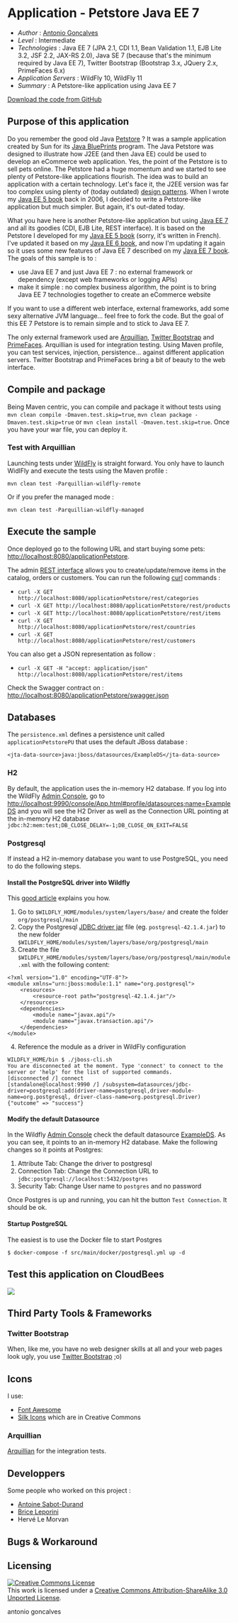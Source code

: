 # Application - Petstore Java EE 7


* *Author* : [Antonio Goncalves](http://www.antoniogoncalves.org)
* *Level* : Intermediate
* *Technologies* : Java EE 7 (JPA 2.1, CDI 1.1, Bean Validation 1.1, EJB Lite 3.2, JSF 2.2, JAX-RS 2.0), Java SE 7 (because that's the minimum required by Java EE 7), Twitter Bootstrap (Bootstrap 3.x, JQuery 2.x, PrimeFaces 6.x)
* *Application Servers* : WildFly 10, WildFly 11
* *Summary* : A Petstore-like application using Java EE 7

[Download the code from GitHub](https://github.com/agoncal/agoncal-application-petstore-ee7)

## Purpose of this application

Do you remember the good old Java [Petstore](http://java.sun.com/developer/releases/petstore/) ? It was a sample application created by Sun for its [Java BluePrints](http://www.oracle.com/technetwork/java/javaee/blueprints/index.html) program. The Java Petstore was designed to illustrate how J2EE (and then Java EE) could be used to develop an eCommerce web application. Yes, the point of the Petstore is to sell pets online. The Petstore had a huge momentum and we started to see plenty of Petstore-like applications flourish. The idea was to build an application with a certain technology. Let's face it, the J2EE version was far too complex using plenty of (today outdated) [design patterns](http://java.sun.com/blueprints/corej2eepatterns/). When I wrote my [Java EE 5 book](http://www.eyrolles.com/Informatique/Livre/java-ee5-9782212120387) back in 2006, I decided to write a Petstore-like application but much simpler. But again, it's out-dated today.

What you have here is another Petstore-like application but using [Java EE 7](http://jcp.org/en/jsr/detail?id=342) and all its goodies (CDI, EJB Lite, REST interface). It is based on the Petstore I developed for my [Java EE 5 book](http://www.eyrolles.com/Informatique/Livre/java-ee-5-9782212126587) (sorry, it's written in French). I've updated it based on my [Java EE 6 book](http://www.amazon.com/gp/product/143022889X/ref=as_li_qf_sp_asin_il_tl?ie=UTF8&camp=1789&creative=9325&creativeASIN=143022889X&linkCode=as2&tag=antgonblo-20), and now I'm updating it again so it uses some new features of Java EE 7 described on my [Java EE 7 book](http://www.amazon.com/gp/product/143024626X/ref=as_li_qf_sp_asin_il_tl?ie=UTF8&camp=1789&creative=9325&creativeASIN=143024626X&linkCode=as2&tag=antgonblo-20). The goals of this sample is to :

* use Java EE 7 and just Java EE 7 : no external framework or dependency (except web frameworks or logging APIs)
* make it simple : no complex business algorithm, the point is to bring Java EE 7 technologies together to create an eCommerce website

If you want to use a different web interface, external frameworks, add some sexy alternative JVM language... feel free to fork the code. But the goal of this EE 7 Petstore is to remain simple and to stick to Java EE 7.

The only external framework used are [Arquillian](http://arquillian.org/), [Twitter Bootstrap](http://twitter.github.io/bootstrap/) and [PrimeFaces](http://www.primefaces.org/). Arquillian is used for integration testing. Using Maven profile, you can test services, injection, persistence... against different application servers. Twitter Bootstrap and PrimeFaces bring a bit of beauty to the web interface.

## Compile and package

Being Maven centric, you can compile and package it without tests using `mvn clean compile -Dmaven.test.skip=true`, `mvn clean package -Dmaven.test.skip=true` or `mvn clean install -Dmaven.test.skip=true`. Once you have your war file, you can deploy it.

### Test with Arquillian

Launching tests under [WildFly](http://www.wildfly.org/) is straight forward. You only have to launch WidlFly and execute the tests using the Maven profile :

    mvn clean test -Parquillian-wildfly-remote

Or if you prefer the managed mode :

    mvn clean test -Parquillian-wildfly-managed

## Execute the sample

Once deployed go to the following URL and start buying some pets: [http://localhost:8080/applicationPetstore](http://localhost:8080/applicationPetstore).

The admin [REST interface](http://localhost:8080/applicationPetstore/swagger.json) allows you to create/update/remove items in the catalog, orders or customers. You can run the following [curl](http://curl.haxx.se/) commands :

* `curl -X GET http://localhost:8080/applicationPetstore/rest/categories`
* `curl -X GET http://localhost:8080/applicationPetstore/rest/products`
* `curl -X GET http://localhost:8080/applicationPetstore/rest/items`
* `curl -X GET http://localhost:8080/applicationPetstore/rest/countries`
* `curl -X GET http://localhost:8080/applicationPetstore/rest/customers`

You can also get a JSON representation as follow :

* `curl -X GET -H "accept: application/json" http://localhost:8080/applicationPetstore/rest/items`

Check the Swagger contract on : [http://localhost:8080/applicationPetstore/swagger.json]()

## Databases

The `persistence.xml` defines a persistence unit called `applicationPetstorePU` that uses the default JBoss database :

```
<jta-data-source>java:jboss/datasources/ExampleDS</jta-data-source>
```

### H2
 
By default, the application uses the in-memory H2 database. If you log into the WildFly [Admin Console](http://localhost:9990/), go to [http://localhost:9990/console/App.html#profile/datasources;name=ExampleDS]() and you will see the H2 Driver as well as the Connection URL pointing at the in-memory H2 database `jdbc:h2:mem:test;DB_CLOSE_DELAY=-1;DB_CLOSE_ON_EXIT=FALSE`

### Postgresql

If instead a H2 in-memory database you want to use PostgreSQL, you need to do the following steps.

#### Install the PostgreSQL driver into Wildfly

This [good article](http://ralph.soika.com/wildfly-install-postgresql-jdbc-driver-as-a-module/) explains you how. 

1) Go to `$WILDFLY_HOME/modules/system/layers/base/` and create the folder `org/postgresql/main`
2) Copy the Postgresql [JDBC driver jar](https://jdbc.postgresql.org/download.html) file (eg. `postgresql-42.1.4.jar`) to the new folder `$WILDFLY_HOME/modules/system/layers/base/org/postgresql/main`
3) Create the file `$WILDFLY_HOME/modules/system/layers/base/org/postgresql/main/module.xml` with the following content:

```
<?xml version="1.0" encoding="UTF-8"?>
<module xmlns="urn:jboss:module:1.1" name="org.postgresql">
    <resources>
        <resource-root path="postgresql-42.1.4.jar"/>
    </resources>
    <dependencies>
        <module name="javax.api"/>
        <module name="javax.transaction.api"/>
    </dependencies>
</module>
```

4) Reference the module as a driver in WildFly configuration

```
WILDFLY_HOME/bin $ ./jboss-cli.sh
You are disconnected at the moment. Type 'connect' to connect to the server or 'help' for the list of supported commands.
[disconnected /] connect
[standalone@localhost:9990 /] /subsystem=datasources/jdbc-driver=postgresql:add(driver-name=postgresql,driver-module-name=org.postgresql, driver-class-name=org.postgresql.Driver)
{"outcome" => "success"}
```

#### Modify the default Datasource

In the Wildfly [Admin Console](http://localhost:9990) check the default datasource [ExampleDS](http://localhost:9990/console/App.html#profile/ds-finder/datasources;name=ExampleDS). As you can see, it points to an in-memory H2 database. Make the following changes so it points at Postgres:

1) Attribute Tab: Change the driver to postgresql
2) Connection Tab: Change the Connection URL to `jdbc:postgresql://localhost:5432/postgres`
3) Security Tab: Change User name to `postgres` and no password

Once Postgres is up and running, you can hit the button `Test Connection`. It should be ok.

#### Startup PostgreSQL

The easiest is to use the Docker file to start Postgres

```
$ docker-compose -f src/main/docker/postgresql.yml up -d
```

## Test this application on CloudBees

<a href="https://grandcentral.cloudbees.com/?CB_clickstart=https://raw.github.com/cyrille-leclerc/agoncal-application-petstore-ee7/master/clickstart.json"><img src="https://d3ko533tu1ozfq.cloudfront.net/clickstart/deployInstantly.png"/></a>

## Third Party Tools & Frameworks

### Twitter Bootstrap

When, like me, you have no web designer skills at all and your web pages look ugly, you use [Twitter Bootstrap](http://twitter.github.com/bootstrap/) ;o)

## Icons

I use:
 
* [Font Awesome](http://fontawesome.io/)
* [Silk Icons](http://www.famfamfam.com/lab/icons/silk/) which are in Creative Commons

### Arquillian

[Arquillian](http://arquillian.org/) for the integration tests.

## Developpers

Some people who worked on this project :

* [Antoine Sabot-Durand](https://twitter.com/#!/antoine_sd)
* [Brice Leporini](https://twitter.com/#!/blep)
* Hervé Le Morvan

## Bugs & Workaround


## Licensing

<a rel="license" href="http://creativecommons.org/licenses/by-sa/3.0/"><img alt="Creative Commons License" style="border-width:0" src="http://i.creativecommons.org/l/by-sa/3.0/88x31.png" /></a><br />This work is licensed under a <a rel="license" href="http://creativecommons.org/licenses/by-sa/3.0/">Creative Commons Attribution-ShareAlike 3.0 Unported License</a>.

<div class="footer">
    <span class="footerTitle"><span class="uc">a</span>ntonio <span class="uc">g</span>oncalves</span>
</div>
